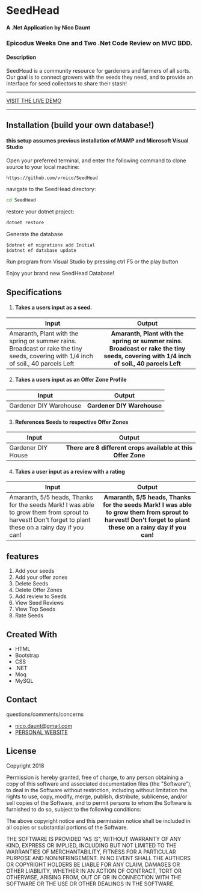 ﻿SeedHead
==========
#### A .Net Application by Nico Daunt

### Epicodus Weeks One and Two .Net Code Review on  MVC BDD.

#### Description
SeedHead is a community resource for gardeners and farmers of all sorts. Our goal is to connect growers with the seeds they need, and to provide an interface for seed collectors to share their stash!
***
[VISIT THE LIVE DEMO](https://google.com)
***

## Installation (build your own database!)

#### this setup assumes previous installation of MAMP and Microsoft Visual Studio



Open your preferred terminal, and enter the following command to clone source to your local machine:
```sh
https://github.com/vrnico/SeedHead
```

navigate to the SeedHead directory:
```sh
cd SeedHead
```

restore your dotnet project:
```sh
dotnet restore
```

Generate the database
```
$dotnet ef migrations add Initial
$dotnet ef database update
```
Run program from Visual Studio by pressing ctrl F5 or the play button


Enjoy your brand new SeedHead Database!



## Specifications

1. #### Takes a users input as a seed.

| Input      | Output           |
| ------------- |:-------------:|
| Amaranth, Plant with the spring or summer rains. Broadcast or rake the tiny seeds, covering with 1/4 inch of soil., 40 parcels Left    | **Amaranth, Plant with the spring or summer rains. Broadcast or rake the tiny seeds, covering with 1/4 inch of soil., 40 parcels Left** |


2. #### Takes a users input as an Offer Zone Profile

| Input      | Output           |
| ------------- |:-------------:|
| Gardener DIY Warehouse      | **Gardener DIY Warehouse** |

3. #### References Seeds to respective Offer Zones

| Input      | Output           |
| ------------- |:-------------:|
| Gardener DIY House    | **There are 8 different crops available at this Offer Zone** |

4. #### Takes a user input as a review with a rating

| Input      | Output           |
| ------------- |:-------------:|
| Amaranth, 5/5 heads, Thanks for the seeds Mark! I was able to grow them from sprout to harvest! Don't forget to plant these on a rainy day if you can!    | **Amaranth, 5/5 heads, Thanks for the seeds Mark! I was able to grow them from sprout to harvest! Don't forget to plant these on a rainy day if you can!** |





## features
1. Add your seeds
2. Add your offer zones
3. Delete Seeds
4. Delete Offer Zones
5. Add review to Seeds
6. View Seed Reviews
7. View Top Seeds
8. Rate Seeds








## Created With
* HTML
* Bootstrap
* CSS
* .NET
* Moq
* MySQL




## Contact
questions/comments/concerns
* [nico.daunt@gmail.com](mailto:nico.daunt@gmail.com)
* [PERSONAL WEBSITE](nicodaunt.com)




## License
Copyright 2018

Permission is hereby granted, free of charge, to any person obtaining a copy of this software and associated documentation files (the "Software"), to deal in the Software without restriction, including without limitation the rights to use, copy, modify, merge, publish, distribute, sublicense, and/or sell copies of the Software, and to permit persons to whom the Software is furnished to do so, subject to the following conditions:

The above copyright notice and this permission notice shall be included in all copies or substantial portions of the Software.

THE SOFTWARE IS PROVIDED "AS IS", WITHOUT WARRANTY OF ANY KIND, EXPRESS OR IMPLIED, INCLUDING BUT NOT LIMITED TO THE WARRANTIES OF MERCHANTABILITY, FITNESS FOR A PARTICULAR PURPOSE AND NONINFRINGEMENT. IN NO EVENT SHALL THE AUTHORS OR COPYRIGHT HOLDERS BE LIABLE FOR ANY CLAIM, DAMAGES OR OTHER LIABILITY, WHETHER IN AN ACTION OF CONTRACT, TORT OR OTHERWISE, ARISING FROM, OUT OF OR IN CONNECTION WITH THE SOFTWARE OR THE USE OR OTHER DEALINGS IN THE SOFTWARE.
